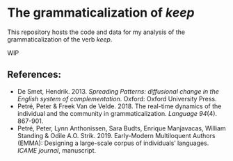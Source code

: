 # The grammaticalization of *keep*
This repository hosts the code and data for my analysis of the grammaticalization of the verb *keep*.

WIP

## References:
- De Smet, Hendrik. 2013. *Spreading Patterns: diffusional change in the English system of complementation*. Oxford: Oxford University Press.
- Petré, Peter & Freek Van de Velde. 2018. The real-time dynamics of the individual and the community in grammaticalization. *Language 94*(4). 867-901.
- Petré, Peter, Lynn Anthonissen, Sara Budts, Enrique Manjavacas, William Standing & Odile A.O. Strik. 2019. Early-Modern Multiloquent Authors (EMMA): Designing a large-scale corpus of individuals’ languages. *ICAME journal*, manuscript.
